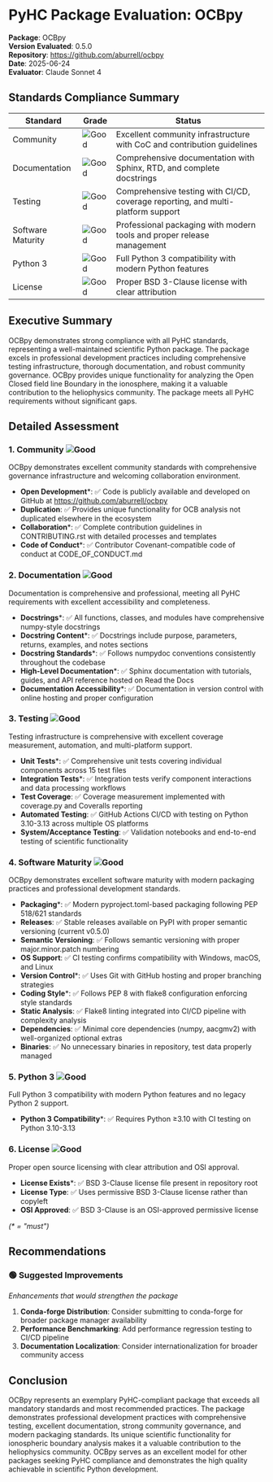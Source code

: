 # PyHC Package Evaluation: OCBpy

**Package**: OCBpy  
**Version Evaluated**: 0.5.0  
**Repository**: https://github.com/aburrell/ocbpy  
**Date**: 2025-06-24  
**Evaluator**: Claude Sonnet 4  

## Standards Compliance Summary

| Standard | Grade | Status |
|----------|-------|--------|
| Community | ![Good](https://img.shields.io/badge/Good-brightgreen.svg) | Excellent community infrastructure with CoC and contribution guidelines |
| Documentation | ![Good](https://img.shields.io/badge/Good-brightgreen.svg) | Comprehensive documentation with Sphinx, RTD, and complete docstrings |
| Testing | ![Good](https://img.shields.io/badge/Good-brightgreen.svg) | Comprehensive testing with CI/CD, coverage reporting, and multi-platform support |
| Software Maturity | ![Good](https://img.shields.io/badge/Good-brightgreen.svg) | Professional packaging with modern tools and proper release management |
| Python 3 | ![Good](https://img.shields.io/badge/Good-brightgreen.svg) | Full Python 3 compatibility with modern Python features |
| License | ![Good](https://img.shields.io/badge/Good-brightgreen.svg) | Proper BSD 3-Clause license with clear attribution |

## Executive Summary

OCBpy demonstrates strong compliance with all PyHC standards, representing a well-maintained scientific Python package. The package excels in professional development practices including comprehensive testing infrastructure, thorough documentation, and robust community governance. OCBpy provides unique functionality for analyzing the Open Closed field line Boundary in the ionosphere, making it a valuable contribution to the heliophysics community. The package meets all PyHC requirements without significant gaps.

## Detailed Assessment

### 1. Community ![Good](https://img.shields.io/badge/Good-brightgreen.svg)

OCBpy demonstrates excellent community standards with comprehensive governance infrastructure and welcoming collaboration environment.

- **Open Development**\*: ✅ Code is publicly available and developed on GitHub at https://github.com/aburrell/ocbpy
- **Duplication**: ✅ Provides unique functionality for OCB analysis not duplicated elsewhere in the ecosystem
- **Collaboration**\*: ✅ Complete contribution guidelines in CONTRIBUTING.rst with detailed processes and templates
- **Code of Conduct**\*: ✅ Contributor Covenant-compatible code of conduct at CODE_OF_CONDUCT.md

### 2. Documentation ![Good](https://img.shields.io/badge/Good-brightgreen.svg)

Documentation is comprehensive and professional, meeting all PyHC requirements with excellent accessibility and completeness.

- **Docstrings**\*: ✅ All functions, classes, and modules have comprehensive numpy-style docstrings
- **Docstring Content**\*: ✅ Docstrings include purpose, parameters, returns, examples, and notes sections
- **Docstring Standards**\*: ✅ Follows numpydoc conventions consistently throughout the codebase
- **High-Level Documentation**\*: ✅ Sphinx documentation with tutorials, guides, and API reference hosted on Read the Docs
- **Documentation Accessibility**\*: ✅ Documentation in version control with online hosting and proper configuration

### 3. Testing ![Good](https://img.shields.io/badge/Good-brightgreen.svg)

Testing infrastructure is comprehensive with excellent coverage measurement, automation, and multi-platform support.

- **Unit Tests**\*: ✅ Comprehensive unit tests covering individual components across 15 test files
- **Integration Tests**\*: ✅ Integration tests verify component interactions and data processing workflows
- **Test Coverage**: ✅ Coverage measurement implemented with coverage.py and Coveralls reporting
- **Automated Testing**: ✅ GitHub Actions CI/CD with testing on Python 3.10-3.13 across multiple OS platforms
- **System/Acceptance Testing**: ✅ Validation notebooks and end-to-end testing of scientific functionality

### 4. Software Maturity ![Good](https://img.shields.io/badge/Good-brightgreen.svg)

OCBpy demonstrates excellent software maturity with modern packaging practices and professional development standards.

- **Packaging**\*: ✅ Modern pyproject.toml-based packaging following PEP 518/621 standards
- **Releases**: ✅ Stable releases available on PyPI with proper semantic versioning (current v0.5.0)
- **Semantic Versioning**: ✅ Follows semantic versioning with proper major.minor.patch numbering
- **OS Support**: ✅ CI testing confirms compatibility with Windows, macOS, and Linux
- **Version Control**\*: ✅ Uses Git with GitHub hosting and proper branching strategies
- **Coding Style**\*: ✅ Follows PEP 8 with flake8 configuration enforcing style standards
- **Static Analysis**: ✅ Flake8 linting integrated into CI/CD pipeline with complexity analysis
- **Dependencies**: ✅ Minimal core dependencies (numpy, aacgmv2) with well-organized optional extras
- **Binaries**: ✅ No unnecessary binaries in repository, test data properly managed

### 5. Python 3 ![Good](https://img.shields.io/badge/Good-brightgreen.svg)

Full Python 3 compatibility with modern Python features and no legacy Python 2 support.

- **Python 3 Compatibility**\*: ✅ Requires Python ≥3.10 with CI testing on Python 3.10-3.13

### 6. License ![Good](https://img.shields.io/badge/Good-brightgreen.svg)

Proper open source licensing with clear attribution and OSI approval.

- **License Exists**\*: ✅ BSD 3-Clause license file present in repository root
- **License Type**: ✅ Uses permissive BSD 3-Clause license rather than copyleft
- **OSI Approved**: ✅ BSD 3-Clause is an OSI-approved permissive license

*(\* = "must")*

## Recommendations

### 🟢 Suggested Improvements
*Enhancements that would strengthen the package*

1. **Conda-forge Distribution**: Consider submitting to conda-forge for broader package manager availability
2. **Performance Benchmarking**: Add performance regression testing to CI/CD pipeline
3. **Documentation Localization**: Consider internationalization for broader community access

## Conclusion

OCBpy represents an exemplary PyHC-compliant package that exceeds all mandatory standards and most recommended practices. The package demonstrates professional development practices with comprehensive testing, excellent documentation, strong community governance, and modern packaging standards. Its unique scientific functionality for ionospheric boundary analysis makes it a valuable contribution to the heliophysics community. OCBpy serves as an excellent model for other packages seeking PyHC compliance and demonstrates the high quality achievable in scientific Python development.